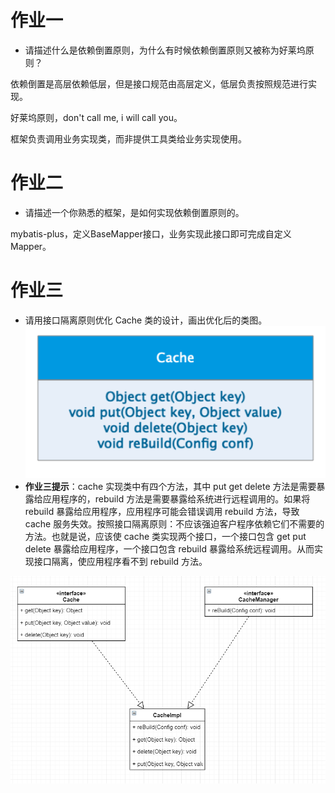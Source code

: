 # 作业一

- 请描述什么是依赖倒置原则，为什么有时候依赖倒置原则又被称为好莱坞原则？

依赖倒置是高层依赖低层，但是接口规范由高层定义，低层负责按照规范进行实现。

好莱坞原则，don't call me, i will call you。

框架负责调用业务实现类，而非提供工具类给业务实现使用。

# 作业二

- 请描述一个你熟悉的框架，是如何实现依赖倒置原则的。

mybatis-plus，定义BaseMapper接口，业务实现此接口即可完成自定义Mapper。

# 作业三

- 请用接口隔离原则优化 Cache 类的设计，画出优化后的类图。
  ![img](homework.assets/9aec3589f51537014bed88ae21f0072c.png)
- **作业三提示**：cache 实现类中有四个方法，其中 put get delete 方法是需要暴露给应用程序的，rebuild 方法是需要暴露给系统进行远程调用的。如果将 rebuild 暴露给应用程序，应用程序可能会错误调用 rebuild 方法，导致 cache 服务失效。按照接口隔离原则：不应该强迫客户程序依赖它们不需要的方法。也就是说，应该使 cache 类实现两个接口，一个接口包含 get put delete 暴露给应用程序，一个接口包含 rebuild 暴露给系统远程调用。从而实现接口隔离，使应用程序看不到 rebuild 方法。

![image-20200614210300074](homework.assets/image-20200614210300074.png)